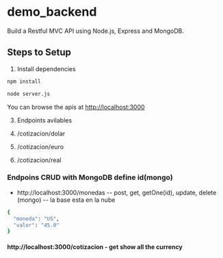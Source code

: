# demo_backend

Build a Restful MVC API  using Node.js, Express and MongoDB.

## Steps to Setup

1. Install dependencies

```bash
npm install
```


```bash
node server.js
```

You can browse the apis at <http://localhost:3000>

3. Endpoints avilables

1. /cotizacion/dolar
2. /cotizacion/euro
3. /cotizacion/real

### Endpoins CRUD with MongoDB define id(mongo)

* http://localhost:3000/monedas  -- post, get, getOne(id), update, delete (mongo) -- la base esta en la nube

```bash
{
  "moneda": "US",
  "valor": "45.0"
}
```
#### http://localhost:3000/cotizacion - get show all the currency 
